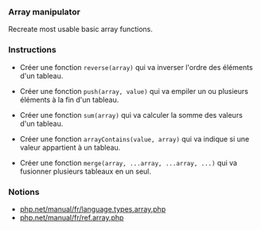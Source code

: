 ### Array manipulator

Recreate most usable basic array functions.

### Instructions

- Créer une fonction `reverse(array)` qui va inverser l'ordre des éléments d'un tableau.


- Créer une fonction `push(array, value)` qui va empiler un ou plusieurs éléments à la fin d'un tableau.


- Créer une fonction `sum(array)` qui va calculer la somme des valeurs d'un tableau.


- Créer une fonction `arrayContains(value, array)` qui va indique si une valeur appartient à un tableau.


- Créer une fonction `merge(array, ...array, ...array, ...)` qui va fusionner plusieurs tableaux en un seul.


### Notions

- [php.net/manual/fr/language.types.array.php](https://www.php.net/manual/fr/language.types.array.php)
- [php.net/manual/fr/ref.array.php](https://www.php.net/manual/fr/ref.array.php)